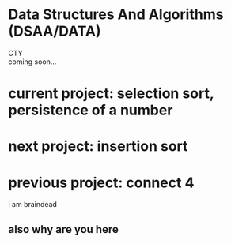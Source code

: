 # Data Structures And Algorithms (DSAA/DATA) 
CTY <br> 
coming soon...

# current project: selection sort, persistence of a number
# next project: insertion sort
# previous project: connect 4

i am braindead

## also why are you here

<!-- 
End of session notes:

Logout of: 
- github
- vs code
- google (home and aiw272)
- monkeytype
- deltamath
- code HS
- shell shockers . io
- go to settings to check for automatically fill passwords
- google classroom


"projects"
- connect 4
- binary search probably
idk bruh
-->
